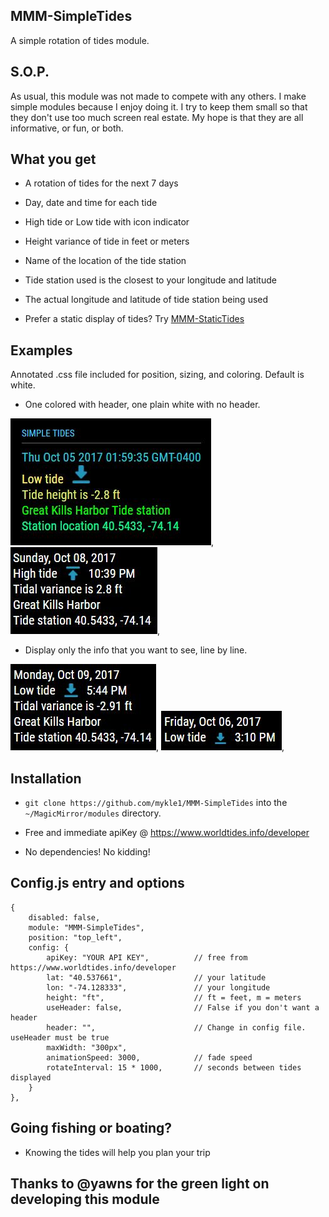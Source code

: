 ## MMM-SimpleTides

A simple rotation of tides module.

## S.O.P.

As usual, this module was not made to compete with any others. I make simple modules
because I enjoy doing it. I try to keep them small so that they don't use too much
screen real estate. My hope is that they are all informative, or fun, or both.

## What you get

* A rotation of tides for the next 7 days
* Day, date and time for each tide
* High tide or Low tide with icon indicator
* Height variance of tide in feet or meters
* Name of the location of the tide station
* Tide station used is the closest to your longitude and latitude
* The actual longitude and latitude of tide station being used

* Prefer a static display of tides? Try [MMM-StaticTides](https://github.com/mykle1/MMM-StaticTides)

## Examples

Annotated .css file included for position, sizing, and coloring. Default is white.

* One colored with header, one plain white with no header.

![](images/1.JPG), ![](images/2.JPG),

* Display only the info that you want to see, line by line.

![](images/3.JPG), ![](images/4.JPG),

## Installation

* `git clone https://github.com/mykle1/MMM-SimpleTides` into the `~/MagicMirror/modules` directory.

* Free and immediate apiKey @ https://www.worldtides.info/developer

* No dependencies! No kidding!

## Config.js entry and options

    {
		disabled: false,
		module: "MMM-SimpleTides",
		position: "top_left",
		config: {
			apiKey: "YOUR API KEY",          // free from https://www.worldtides.info/developer
			lat: "40.537661",                // your latitude
			lon: "-74.128333",               // your longitude
			height: "ft",                    // ft = feet, m = meters
			useHeader: false,                // False if you don't want a header      
			header: "",                      // Change in config file. useHeader must be true
			maxWidth: "300px",
			animationSpeed: 3000,            // fade speed
			rotateInterval: 15 * 1000,       // seconds between tides displayed
		}
	},
	
## Going fishing or boating?

* Knowing the tides will help you plan your trip

## Thanks to @yawns for the green light on developing this module
